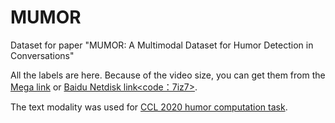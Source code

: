 # MUMOR

Dataset for paper "MUMOR: A Multimodal Dataset for Humor Detection in Conversations"

All the labels are here. Because of the video size, you can get them from the [
Mega link](https://mega.nz/folder/DRsyUbKQ#Fajc-3JTveuHByU0f5XSAw) or [Baidu Netdisk link<code：7iz7>](https://pan.baidu.com/s/1mnVAgY2j_cBDUGdDiDjKyQ).

The text modality was used for [CCL 2020 humor computation task](https://github.com/DUTIR-Emotion-Group/CCL2020-Humor-Computation).
